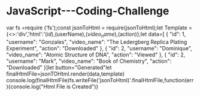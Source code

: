# JavaScript---Coding-Challenge

var fs =require ('fs');const jsonToHtml = require(jsonToHtml);let Template = {<>:'div','html':'$(id),$(userName),$(video_name),$(action)};let data=[    {      "id": 1,      "username": "Gonzales",      "video_name": "The Ledergberg Replica Plating Experiment",      "action": "Downloaded"    },    {      "id": 2,      "username": "Dominique",      "video_name": "Atomic Structure of DNA",      "action": "Viewed"    },    {        "id": 2,        "username": "Mark",        "video_name": "Book of Chemistry",        "action": "Downloaded"    }]let button="Generated"let finalHtmlFile=jsonTOHtml.render(data,template)
console.log(finalHtmlFile)fs.writeFile('jsonToHtml)'.finalHtmlFile,function(err){console.log("Html File is Created")}
